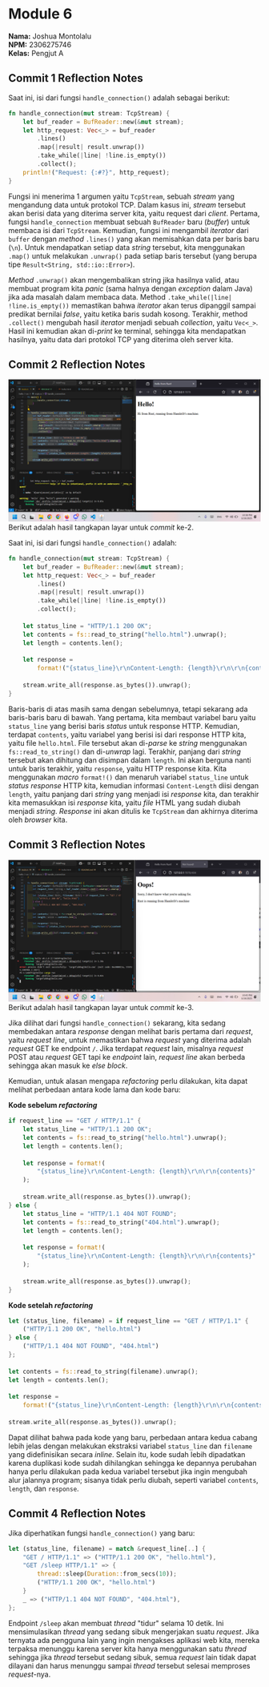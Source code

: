 # Module 6
**Nama:**   Joshua Montolalu<br>
**NPM:**    2306275746<br>
**Kelas:**  Pengjut A<br>

## Commit 1 Reflection Notes
Saat ini, isi dari fungsi `handle_connection()` adalah sebagai berikut:
```rs
fn handle_connection(mut stream: TcpStream) {
    let buf_reader = BufReader::new(&mut stream);
    let http_request: Vec<_> = buf_reader
        .lines()
        .map(|result| result.unwrap())
        .take_while(|line| !line.is_empty())
        .collect();
    println!("Request: {:#?}", http_request);
}
```
Fungsi ini menerima 1 argumen yaitu `TcpStream`, sebuah *stream* yang mengandung data untuk protokol TCP. Dalam kasus ini, *stream* tersebut akan berisi data yang diterima server kita, yaitu request dari *client*. Pertama, fungsi `handle_connection` membuat sebuah `BufReader` baru (*buffer*) untuk membaca isi dari `TcpStream`. Kemudian, fungsi ini mengambil *iterator* dari `buffer` dengan *method* `.lines()` yang akan memisahkan data per baris baru (`\n`). Untuk mendapatkan setiap data *string* tersebut, kita menggunakan `.map()` untuk melakukan `.unwrap()` pada setiap baris tersebut (yang berupa tipe `Result<String, std::io::Error>`). 

*Method* `.unwrap()` akan mengembalikan string jika hasilnya valid, atau membuat program kita *panic* (sama halnya dengan *exception* dalam Java) jika ada masalah dalam membaca data. Method `.take_while(|line| !line.is_empty())` memastikan bahwa *iterator* akan terus dipanggil sampai predikat bernilai *false*, yaitu ketika baris sudah kosong. Terakhir, method `.collect()` mengubah hasil *iterator* menjadi sebuah *collection*, yaitu `Vec<_>`. Hasil ini kemudian akan di-*print* ke terminal, sehingga kita mendapatkan hasilnya, yaitu data dari protokol TCP yang diterima oleh server kita.

## Commit 2 Reflection Notes
![Commit 2 screen capture](assets/images/commit2.png)
Berikut adalah hasil tangkapan layar untuk *commit* ke-2.

Saat ini, isi dari fungsi `handle_connection()` adalah:
```rs
fn handle_connection(mut stream: TcpStream) {
    let buf_reader = BufReader::new(&mut stream);
    let http_request: Vec<_> = buf_reader
        .lines()
        .map(|result| result.unwrap())
        .take_while(|line| !line.is_empty())
        .collect();

    let status_line = "HTTP/1.1 200 OK";
    let contents = fs::read_to_string("hello.html").unwrap();
    let length = contents.len();

    let response =
        format!("{status_line}\r\nContent-Length: {length}\r\n\r\n{contents}");
        
    stream.write_all(response.as_bytes()).unwrap();
}
```
Baris-baris di atas masih sama dengan sebelumnya, tetapi sekarang ada baris-baris baru di bawah. Yang pertama, kita membaut variabel baru yaitu `status_line` yang berisi baris *status* untuk response HTTP. Kemudian, terdapat `contents`, yaitu variabel yang berisi isi dari response HTTP kita, yaitu file `hello.html`. File tersebut akan di-*parse* ke *string* menggunakan `fs::read_to_string()` dan di-*unwrap* lagi. Terakhir, panjang dari *string* tersebut akan dihitung dan disimpan dalam `length`. Ini akan berguna nanti untuk baris terakhir, yaitu `response`, yaitu HTTP response kita. Kita menggunakan *macro* `format!()` dan menaruh variabel `status_line` untuk *status response* HTTP kita, kemudian informasi `Content-Length` diisi dengan `length`, yaitu panjang dari *string* yang menjadi isi *response* kita, dan terakhir kita memasukkan isi *response* kita, yaitu *file* HTML yang sudah diubah menjadi *string*. *Response* ini akan ditulis ke `TcpStream` dan akhirnya diterima oleh *browser* kita.

## Commit 3 Reflection Notes
![Commit 3 screen capture](assets/images/commit3.png)
Berikut adalah hasil tangkapan layar untuk *commit* ke-3.

Jika dilihat dari fungsi `handle_connection()` sekarang, kita sedang membedakan antara *response* dengan melihat baris pertama dari *request*, yaitu *request line*, untuk memastikan bahwa *request* yang diterima adalah *request* GET ke endpoint `/`. Jika terdapat *request* lain, misalnya *request* POST atau *request* GET tapi ke *endpoint* lain, *request line* akan berbeda sehingga akan masuk ke *else block*.

Kemudian, untuk alasan mengapa *refactoring* perlu dilakukan, kita dapat melihat perbedaan antara kode lama dan kode baru:

**Kode sebelum *refactoring***
```rs
if request_line == "GET / HTTP/1.1" {
    let status_line = "HTTP/1.1 200 OK";
    let contents = fs::read_to_string("hello.html").unwrap();
    let length = contents.len();

    let response = format!(
        "{status_line}\r\nContent-Length: {length}\r\n\r\n{contents}"
    );

    stream.write_all(response.as_bytes()).unwrap();
} else {
    let status_line = "HTTP/1.1 404 NOT FOUND";
    let contents = fs::read_to_string("404.html").unwrap();
    let length = contents.len();

    let response = format!(
        "{status_line}\r\nContent-Length: {length}\r\n\r\n{contents}"
    );

    stream.write_all(response.as_bytes()).unwrap();
}
```

**Kode setelah *refactoring***
```rs
let (status_line, filename) = if request_line == "GET / HTTP/1.1" {
    ("HTTP/1.1 200 OK", "hello.html")
} else {
    ("HTTP/1.1 404 NOT FOUND", "404.html")
};

let contents = fs::read_to_string(filename).unwrap();
let length = contents.len();

let response =
    format!("{status_line}\r\nContent-Length: {length}\r\n\r\n{contents}");

stream.write_all(response.as_bytes()).unwrap();
```
Dapat dilihat bahwa pada kode yang baru, perbedaan antara kedua cabang lebih jelas dengan melakukan ekstraksi variabel `status_line` dan `filename` yang didefinisikan secara *inline*. Selain itu, kode sudah lebih dipadatkan karena duplikasi kode sudah dihilangkan sehingga ke depannya perubahan hanya perlu dilakukan pada kedua variabel tersebut jika ingin mengubah alur jalannya program; sisanya tidak perlu diubah, seperti variabel `contents`, `length`, dan `response`.

## Commit 4 Reflection Notes
Jika diperhatikan fungsi `handle_connection()` yang baru:
```rs
let (status_line, filename) = match &request_line[..] {
    "GET / HTTP/1.1" => ("HTTP/1.1 200 OK", "hello.html"),
    "GET /sleep HTTP/1.1" => {
        thread::sleep(Duration::from_secs(10));
        ("HTTP/1.1 200 OK", "hello.html")
    }
    _ => ("HTTP/1.1 404 NOT FOUND", "404.html"),
};
```
Endpoint `/sleep` akan membuat *thread* "tidur" selama 10 detik. Ini mensimulasikan *thread* yang sedang sibuk mengerjakan suatu *request*. Jika ternyata ada pengguna lain yang ingin mengakses aplikasi web kita, mereka terpaksa menunggu karena server kita hanya menggunakan satu *thread* sehingga jika *thread* tersebut sedang sibuk, semua *request* lain tidak dapat dilayani dan harus menunggu sampai *thread* tersebut selesai memproses *request*-nya.